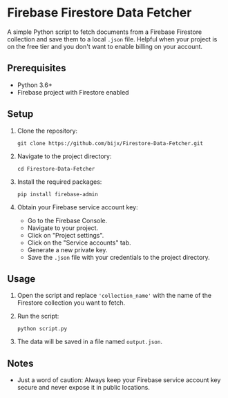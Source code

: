 # Firebase Firestore Data Fetcher

A simple Python script to fetch documents from a Firebase Firestore collection and save them to a local `.json` file. Helpful when your project is on the free tier and you don't want to enable billing on your account.

## Prerequisites

- Python 3.6+
- Firebase project with Firestore enabled

## Setup

1. Clone the repository:
   ```
   git clone https://github.com/bijx/Firestore-Data-Fetcher.git
   ```

2. Navigate to the project directory:
   ```
   cd Firestore-Data-Fetcher
   ```

3. Install the required packages:
   ```
   pip install firebase-admin
   ```

4. Obtain your Firebase service account key:
   - Go to the Firebase Console.
   - Navigate to your project.
   - Click on "Project settings".
   - Click on the "Service accounts" tab.
   - Generate a new private key.
   - Save the `.json` file with your credentials to the project directory.

## Usage

1. Open the script and replace `'collection_name'` with the name of the Firestore collection you want to fetch.
2. Run the script:
   ```
   python script.py
   ```

3. The data will be saved in a file named `output.json`.

## Notes

- Just a word of caution: Always keep your Firebase service account key secure and never expose it in public locations.
